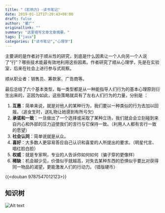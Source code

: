 ```yaml
---
title: "《影响力》-读书笔记"
date: 2019-01-12T17:20:43+08:00
draft: false
author: "瞿广"
originallink: ""
summary: "这里填写文章文章摘要。"
tags: ["java"]
categories: ["读书笔记","心理学"]
---
```




主要讲的是作者对于顺从性的研究，到底是什么因素让一个人向另一个人说了“行”？哪些技术能最有效地利用这些因素。作者研究了顺从心理学，先是在实验室，后来在社会上进行参与式观察。


顺从职业者：销售员、筹款家、广告商等。

最后总结了六个基本类型，每一类型都是从一种能指导人们行为的基本心理原则衍生出来的，正因为如此，这些策略就具有了左右人们行为的力量，分别是 ：

<!--more-->

1. **互惠**：简单来说，就是对他人的某种行为，我们要以一种类似的行为去加以回报。（追女生时，送礼物让她感到有所亏欠）
2. **承诺和一致**：一旦做出了一个选择或采取了某种立场，我们就会会立刻碰到来自内心和外部的压力迫使我们的言行与它保持一致。（利用人人都有言行一致的愿望）
3. **社会认同**：简单说就是从众。
4. **喜好**：大多数人更容易答应自己认识和喜爱的人所提出的要求。（明星代言、唱红脸白脸）
5. **权威**：就是专家啊，专业的人告诉你如何如何（骗子穿的更像样）
6. **稀缺**：机会越少见，价值似乎就越高，对失去某种东西的恐惧似乎要比对获得同一物品的渴望，更能激发人们的行动力。（错版硬币）

{{<douban 9787547012123>}}

## 知识树
![Alt text](/img/read-note/influence.png)